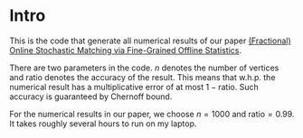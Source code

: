 # Intro

This is the code that generate all numerical results of our paper [(Fractional) Online Stochastic Matching via Fine-Grained Offline
Statistics](https://dl.acm.org/doi/pdf/10.1145/3519935.3519994).

There are two parameters in the code. $n$ denotes the number of vertices and $\text{ratio}$ denotes the accuracy of the result. This means that w.h.p. the numerical result has a multiplicative error of at most $1 - \text{ratio}$. Such accuracy is guaranteed by Chernoff bound.

For the numerical results in our paper, we choose $n = 1000$ and $\text{ratio} = 0.99$. It takes roughly several hours to run on my laptop.